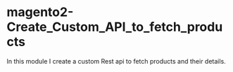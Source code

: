 # magento2-Create_Custom_API_to_fetch_products
In this module I create a custom Rest api to fetch products and their details. 
